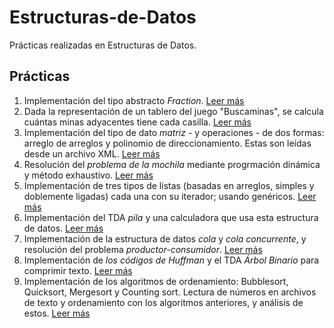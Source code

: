 # Estructuras-de-Datos
Prácticas realizadas en Estructuras de Datos.

## Prácticas ##
1. Implementación del tipo abstracto *Fraction*. [Leer más](Practica01/edd2015-2p01.pdf)
2. Dada la representación de un tablero del juego "Buscaminas", se calcula cuántas minas adyacentes tiene cada casilla. [Leer más](Practica02/edd2015-2p02.pdf)
3. Implementación del tipo de dato *matriz* - y operaciones - de dos formas: arreglo de arreglos y polinomio de direccionamiento. Estas son leídas desde un archivo XML. [Leer más](Practica03/edd2015-2p03.pdf)
4. Resolución del *problema de la mochila* mediante progrmación dinámica y método exhaustivo. [Leer más](Practica04/edd2015-2p04.pdf)
5. Implementación de tres tipos de listas (basadas en arreglos, simples y doblemente ligadas) cada una con su iterador; usando genéricos. [Leer más](Practica05/edd2015-2p05.pdf)
6. Implementación del TDA *pila* y una calculadora que usa esta estructura de datos. [Leer más](Practica06/edd2015-2p06.pdf)
7. Implementación de la estructura de datos *cola* y *cola concurrente*, y resolución del problema *productor-consumidor*. [Leer más](Practica07/edd2015-2p07.pdf)
8. Implementación de *los códigos de Huffman* y el TDA *Árbol Binario* para comprimir texto. [Leer más](Practica08/edd2015-2p08.pdf)
9. Implementación de los algoritmos de ordenamiento: Bubblesort, Quicksort, Mergesort y Counting sort. 
Lectura de números en archivos de texto y ordenamiento con los algoritmos anteriores, y análisis de estos. [Leer más](Practica09/edd2015-2p09.pdf)
